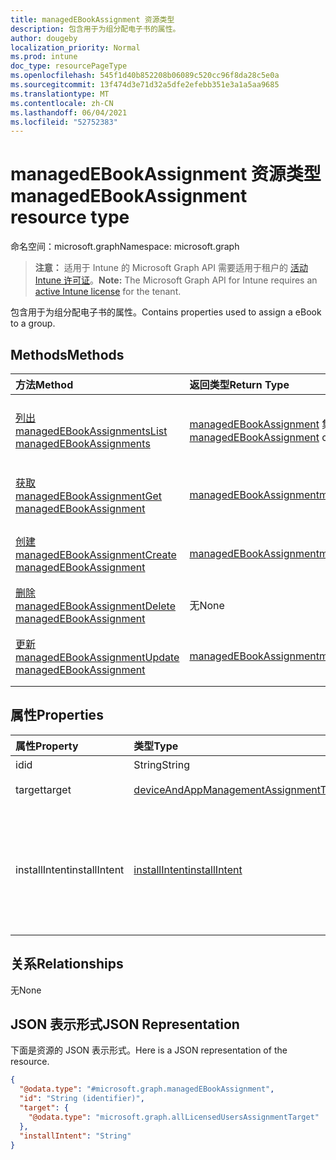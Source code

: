 ```yaml
---
title: managedEBookAssignment 资源类型
description: 包含用于为组分配电子书的属性。
author: dougeby
localization_priority: Normal
ms.prod: intune
doc_type: resourcePageType
ms.openlocfilehash: 545f1d40b852208b06089c520cc96f8da28c5e0a
ms.sourcegitcommit: 13f474d3e71d32a5dfe2efebb351e3a1a5aa9685
ms.translationtype: MT
ms.contentlocale: zh-CN
ms.lasthandoff: 06/04/2021
ms.locfileid: "52752383"
---
```

# <a name="managedebookassignment-resource-type"></a><span data-ttu-id="df8ce-103">managedEBookAssignment 资源类型</span><span class="sxs-lookup"><span data-stu-id="df8ce-103">managedEBookAssignment resource type</span></span>

<span data-ttu-id="df8ce-104">命名空间：microsoft.graph</span><span class="sxs-lookup"><span data-stu-id="df8ce-104">Namespace: microsoft.graph</span></span>

> <span data-ttu-id="df8ce-105">**注意：** 适用于 Intune 的 Microsoft Graph API 需要适用于租户的 [活动 Intune 许可证](https://go.microsoft.com/fwlink/?linkid=839381)。</span><span class="sxs-lookup"><span data-stu-id="df8ce-105">**Note:** The Microsoft Graph API for Intune requires an [active Intune license](https://go.microsoft.com/fwlink/?linkid=839381) for the tenant.</span></span>

<span data-ttu-id="df8ce-106">包含用于为组分配电子书的属性。</span><span class="sxs-lookup"><span data-stu-id="df8ce-106">Contains properties used to assign a eBook to a group.</span></span>

## <a name="methods"></a><span data-ttu-id="df8ce-107">Methods</span><span class="sxs-lookup"><span data-stu-id="df8ce-107">Methods</span></span>
|<span data-ttu-id="df8ce-108">方法</span><span class="sxs-lookup"><span data-stu-id="df8ce-108">Method</span></span>|<span data-ttu-id="df8ce-109">返回类型</span><span class="sxs-lookup"><span data-stu-id="df8ce-109">Return Type</span></span>|<span data-ttu-id="df8ce-110">Description</span><span class="sxs-lookup"><span data-stu-id="df8ce-110">Description</span></span>|
|:---|:---|:---|
|[<span data-ttu-id="df8ce-111">列出 managedEBookAssignments</span><span class="sxs-lookup"><span data-stu-id="df8ce-111">List managedEBookAssignments</span></span>](../api/intune-books-managedebookassignment-list.md)|<span data-ttu-id="df8ce-112">[managedEBookAssignment](../resources/intune-books-managedebookassignment.md) 集合</span><span class="sxs-lookup"><span data-stu-id="df8ce-112">[managedEBookAssignment](../resources/intune-books-managedebookassignment.md) collection</span></span>|<span data-ttu-id="df8ce-113">列出 [managedEBookAssignment](../resources/intune-books-managedebookassignment.md) 对象的属性和关系。</span><span class="sxs-lookup"><span data-stu-id="df8ce-113">List properties and relationships of the [managedEBookAssignment](../resources/intune-books-managedebookassignment.md) objects.</span></span>|
|[<span data-ttu-id="df8ce-114">获取 managedEBookAssignment</span><span class="sxs-lookup"><span data-stu-id="df8ce-114">Get managedEBookAssignment</span></span>](../api/intune-books-managedebookassignment-get.md)|[<span data-ttu-id="df8ce-115">managedEBookAssignment</span><span class="sxs-lookup"><span data-stu-id="df8ce-115">managedEBookAssignment</span></span>](../resources/intune-books-managedebookassignment.md)|<span data-ttu-id="df8ce-116">读取 [managedEBookAssignment](../resources/intune-books-managedebookassignment.md) 对象的属性和关系。</span><span class="sxs-lookup"><span data-stu-id="df8ce-116">Read properties and relationships of the [managedEBookAssignment](../resources/intune-books-managedebookassignment.md) object.</span></span>|
|[<span data-ttu-id="df8ce-117">创建 managedEBookAssignment</span><span class="sxs-lookup"><span data-stu-id="df8ce-117">Create managedEBookAssignment</span></span>](../api/intune-books-managedebookassignment-create.md)|[<span data-ttu-id="df8ce-118">managedEBookAssignment</span><span class="sxs-lookup"><span data-stu-id="df8ce-118">managedEBookAssignment</span></span>](../resources/intune-books-managedebookassignment.md)|<span data-ttu-id="df8ce-119">创建新的 [managedEBookAssignment](../resources/intune-books-managedebookassignment.md) 对象。</span><span class="sxs-lookup"><span data-stu-id="df8ce-119">Create a new [managedEBookAssignment](../resources/intune-books-managedebookassignment.md) object.</span></span>|
|[<span data-ttu-id="df8ce-120">删除 managedEBookAssignment</span><span class="sxs-lookup"><span data-stu-id="df8ce-120">Delete managedEBookAssignment</span></span>](../api/intune-books-managedebookassignment-delete.md)|<span data-ttu-id="df8ce-121">无</span><span class="sxs-lookup"><span data-stu-id="df8ce-121">None</span></span>|<span data-ttu-id="df8ce-122">删除 [managedEBookAssignment](../resources/intune-books-managedebookassignment.md)</span><span class="sxs-lookup"><span data-stu-id="df8ce-122">Deletes a [managedEBookAssignment](../resources/intune-books-managedebookassignment.md).</span></span>|
|[<span data-ttu-id="df8ce-123">更新 managedEBookAssignment</span><span class="sxs-lookup"><span data-stu-id="df8ce-123">Update managedEBookAssignment</span></span>](../api/intune-books-managedebookassignment-update.md)|[<span data-ttu-id="df8ce-124">managedEBookAssignment</span><span class="sxs-lookup"><span data-stu-id="df8ce-124">managedEBookAssignment</span></span>](../resources/intune-books-managedebookassignment.md)|<span data-ttu-id="df8ce-125">更新 [managedEBookAssignment](../resources/intune-books-managedebookassignment.md) 对象的属性。</span><span class="sxs-lookup"><span data-stu-id="df8ce-125">Update the properties of a [managedEBookAssignment](../resources/intune-books-managedebookassignment.md) object.</span></span>|

## <a name="properties"></a><span data-ttu-id="df8ce-126">属性</span><span class="sxs-lookup"><span data-stu-id="df8ce-126">Properties</span></span>
|<span data-ttu-id="df8ce-127">属性</span><span class="sxs-lookup"><span data-stu-id="df8ce-127">Property</span></span>|<span data-ttu-id="df8ce-128">类型</span><span class="sxs-lookup"><span data-stu-id="df8ce-128">Type</span></span>|<span data-ttu-id="df8ce-129">说明</span><span class="sxs-lookup"><span data-stu-id="df8ce-129">Description</span></span>|
|:---|:---|:---|
|<span data-ttu-id="df8ce-130">id</span><span class="sxs-lookup"><span data-stu-id="df8ce-130">id</span></span>|<span data-ttu-id="df8ce-131">String</span><span class="sxs-lookup"><span data-stu-id="df8ce-131">String</span></span>|<span data-ttu-id="df8ce-132">实体的键。</span><span class="sxs-lookup"><span data-stu-id="df8ce-132">Key of the entity.</span></span>|
|<span data-ttu-id="df8ce-133">target</span><span class="sxs-lookup"><span data-stu-id="df8ce-133">target</span></span>|[<span data-ttu-id="df8ce-134">deviceAndAppManagementAssignmentTarget</span><span class="sxs-lookup"><span data-stu-id="df8ce-134">deviceAndAppManagementAssignmentTarget</span></span>](../resources/intune-shared-deviceandappmanagementassignmenttarget.md)|<span data-ttu-id="df8ce-135">电子图书的分配目标。</span><span class="sxs-lookup"><span data-stu-id="df8ce-135">The assignment target for eBook.</span></span>|
|<span data-ttu-id="df8ce-136">installIntent</span><span class="sxs-lookup"><span data-stu-id="df8ce-136">installIntent</span></span>|[<span data-ttu-id="df8ce-137">installIntent</span><span class="sxs-lookup"><span data-stu-id="df8ce-137">installIntent</span></span>](../resources/intune-shared-installintent.md)|<span data-ttu-id="df8ce-138">电子图书的安装意图。</span><span class="sxs-lookup"><span data-stu-id="df8ce-138">The install intent for eBook.</span></span> <span data-ttu-id="df8ce-139">可取值为：`available`、`required`、`uninstall`、`availableWithoutEnrollment`。</span><span class="sxs-lookup"><span data-stu-id="df8ce-139">Possible values are: `available`, `required`, `uninstall`, `availableWithoutEnrollment`.</span></span>|

## <a name="relationships"></a><span data-ttu-id="df8ce-140">关系</span><span class="sxs-lookup"><span data-stu-id="df8ce-140">Relationships</span></span>
<span data-ttu-id="df8ce-141">无</span><span class="sxs-lookup"><span data-stu-id="df8ce-141">None</span></span>

## <a name="json-representation"></a><span data-ttu-id="df8ce-142">JSON 表示形式</span><span class="sxs-lookup"><span data-stu-id="df8ce-142">JSON Representation</span></span>
<span data-ttu-id="df8ce-143">下面是资源的 JSON 表示形式。</span><span class="sxs-lookup"><span data-stu-id="df8ce-143">Here is a JSON representation of the resource.</span></span>
<!-- {
  "blockType": "resource",
  "keyProperty": "id",
  "@odata.type": "microsoft.graph.managedEBookAssignment"
}
-->
``` json
{
  "@odata.type": "#microsoft.graph.managedEBookAssignment",
  "id": "String (identifier)",
  "target": {
    "@odata.type": "microsoft.graph.allLicensedUsersAssignmentTarget"
  },
  "installIntent": "String"
}
```




